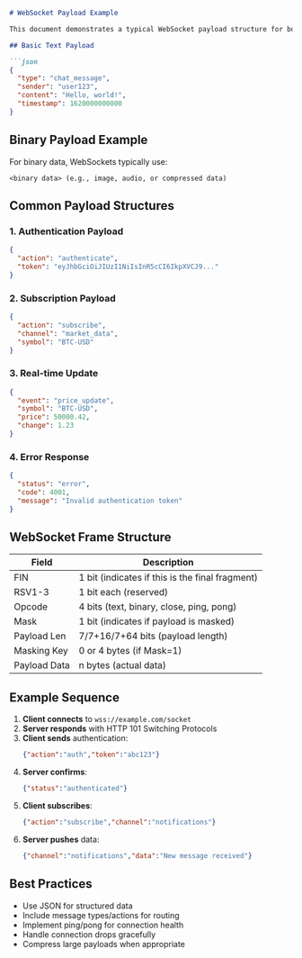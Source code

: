 ```markdown
# WebSocket Payload Example

This document demonstrates a typical WebSocket payload structure for both client-to-server and server-to-client communication.

## Basic Text Payload

```json
{
  "type": "chat_message",
  "sender": "user123",
  "content": "Hello, world!",
  "timestamp": 1620000000000
}
```

## Binary Payload Example

For binary data, WebSockets typically use:

```
<binary data> (e.g., image, audio, or compressed data)
```

## Common Payload Structures

### 1. Authentication Payload

```json
{
  "action": "authenticate",
  "token": "eyJhbGciOiJIUzI1NiIsInR5cCI6IkpXVCJ9..."
}
```

### 2. Subscription Payload

```json
{
  "action": "subscribe",
  "channel": "market_data",
  "symbol": "BTC-USD"
}
```

### 3. Real-time Update

```json
{
  "event": "price_update",
  "symbol": "BTC-USD",
  "price": 50000.42,
  "change": 1.23
}
```

### 4. Error Response

```json
{
  "status": "error",
  "code": 4001,
  "message": "Invalid authentication token"
}
```

## WebSocket Frame Structure

| Field       | Description                              |
|-------------|------------------------------------------|
| FIN         | 1 bit (indicates if this is the final fragment) |
| RSV1-3      | 1 bit each (reserved)                   |
| Opcode      | 4 bits (text, binary, close, ping, pong)|
| Mask        | 1 bit (indicates if payload is masked)  |
| Payload Len | 7/7+16/7+64 bits (payload length)       |
| Masking Key | 0 or 4 bytes (if Mask=1)                |
| Payload Data | n bytes (actual data)                  |

## Example Sequence

1. **Client connects** to `wss://example.com/socket`
2. **Server responds** with HTTP 101 Switching Protocols
3. **Client sends** authentication:
   ```json
   {"action":"auth","token":"abc123"}
   ```
4. **Server confirms**:
   ```json
   {"status":"authenticated"}
   ```
5. **Client subscribes**:
   ```json
   {"action":"subscribe","channel":"notifications"}
   ```
6. **Server pushes** data:
   ```json
   {"channel":"notifications","data":"New message received"}
   ```

## Best Practices

- Use JSON for structured data
- Include message types/actions for routing
- Implement ping/pong for connection health
- Handle connection drops gracefully
- Compress large payloads when appropriate
```
